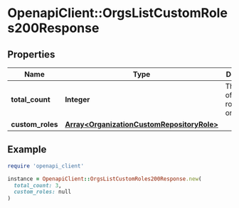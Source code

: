# OpenapiClient::OrgsListCustomRoles200Response

## Properties

| Name | Type | Description | Notes |
| ---- | ---- | ----------- | ----- |
| **total_count** | **Integer** | The number of custom roles in this organization | [optional] |
| **custom_roles** | [**Array&lt;OrganizationCustomRepositoryRole&gt;**](OrganizationCustomRepositoryRole.md) |  | [optional] |

## Example

```ruby
require 'openapi_client'

instance = OpenapiClient::OrgsListCustomRoles200Response.new(
  total_count: 3,
  custom_roles: null
)
```

